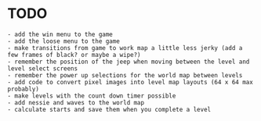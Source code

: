 # TODO
    - add the win menu to the game
    - add the loose menu to the game
    - make transitions from game to work map a little less jerky (add a few frames of black? or maybe a wipe?)
    - remember the position of the jeep when moving between the level and level select screens
    - remember the power up selections for the world map between levels
    - add code to convert pixel images into level map layouts (64 x 64 max probably)
    - make levels with the count down timer possible
    - add nessie and waves to the world map
    - calculate starts and save them when you complete a level